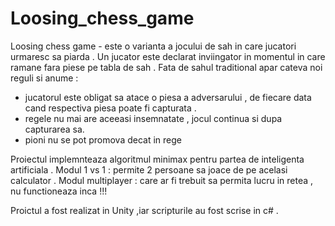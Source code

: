 # Loosing_chess_game
Loosing chess game - este o varianta a jocului de sah in care jucatori urmaresc sa piarda . 
Un jucator este declarat inviingator in momentul in care ramane fara piese pe tabla de sah . 
Fata de sahul traditional apar cateva  noi reguli si anume :
- jucatorul este obligat sa atace o piesa a adversarului , de fiecare data cand respectiva piesa poate fi capturata .
- regele nu mai are aceeasi insemnatate , jocul continua si dupa capturarea sa.
- pioni nu se pot promova decat in rege

Proiectul implemnteaza algoritmul minimax pentru partea de inteligenta artificiala .
Modul 1 vs 1 : permite 2 persoane sa joace de pe acelasi calculator .
Modul multiplayer : care ar fi trebuit sa permita lucru in retea , nu functioneaza inca  !!!

Proictul a fost realizat in Unity ,iar scripturile au fost scrise in c# .
